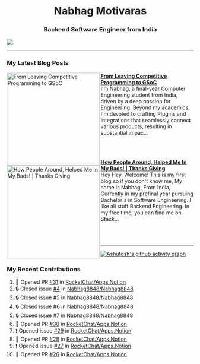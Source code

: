  
<h1 align="center">Nabhag Motivaras</h1>
<h3 align="center">Backend Software Engineer from India</h3>

<img src="https://github.com/Nabhag8848/Nabhag8848/assets/65061890/ee6a5851-3c37-4cdd-b549-8b6152a36dd4"/>
 <hr>
 
### My Latest Blog Posts 
<!-- HASHNODE_BLOG:START -->
<p align="left">
<a href="https://nabhagmotivaras.hashnode.dev//oss-journey" title="From Leaving Competitive Programming to GSoC"><img src="https://cdn.hashnode.com/res/hashnode/image/upload/v1692441217448/05839bd5-57e0-4e03-8e82-58bc5497d229.jpeg" alt="From Leaving Competitive Programming to GSoC" width="250px" align="left" /></a>
<a href="https://nabhagmotivaras.hashnode.dev//oss-journey" title="From Leaving Competitive Programming to GSoC"><strong>From Leaving Competitive Programming to GSoC</strong></a>
<br/> I'm Nabhag, a final-year Computer Engineering student from India, driven by a deep passion for Engineering. Beyond my academics, I'm devoted to crafting Plugins and Integrations that seamlessly connect various products, resulting in substantial impac... </p> <br/> <br/>
<p align="left">
<a href="https://nabhagmotivaras.hashnode.dev//experience-2022" title="How People Around, Helped Me In My Bads!  | Thanks Giving"><img src="https://cdn.hashnode.com/res/hashnode/image/stock/unsplash/d1956810eb099b7959df44d932fa9fe4.jpeg" alt="How People Around, Helped Me In My Bads!  | Thanks Giving" width="250px" align="left" /></a>
<a href="https://nabhagmotivaras.hashnode.dev//experience-2022" title="How People Around, Helped Me In My Bads!  | Thanks Giving"><strong>How People Around, Helped Me In My Bads!  | Thanks Giving</strong></a>
<br/> Hey Hey, Welcome! This is my first blog so if you don't know me, My name is Nabhag, From India, Currently in my prefinal year pursuing Bachelor's in Software Engineering. I like all stuff Backend Engineering. In my free time, you can find me on Stack... </p> <br/> <br/>
<!-- HASHNODE_BLOG:END -->
<p align=left> 
 <hr>
 
   [![Ashutosh's github activity graph](https://github-readme-activity-graph.cyclic.app/graph?username=Nabhag8848&bg_color=000000&color=ffffff&line=26a269&point=c01c28&area=true&hide_border=true)](https://github.com/ashutosh00710/github-readme-activity-graph)
 
 ### My Recent Contributions

<!--START_SECTION:activity-->
1. 💪 Opened PR [#31](https://github.com/RocketChat/Apps.Notion/pull/31) in [RocketChat/Apps.Notion](https://github.com/RocketChat/Apps.Notion)
2. 🔒 Closed issue [#4](https://github.com/Nabhag8848/Nabhag8848/issues/4) in [Nabhag8848/Nabhag8848](https://github.com/Nabhag8848/Nabhag8848)
3. 🔒 Closed issue [#5](https://github.com/Nabhag8848/Nabhag8848/issues/5) in [Nabhag8848/Nabhag8848](https://github.com/Nabhag8848/Nabhag8848)
4. 🔒 Closed issue [#6](https://github.com/Nabhag8848/Nabhag8848/issues/6) in [Nabhag8848/Nabhag8848](https://github.com/Nabhag8848/Nabhag8848)
5. 🔒 Closed issue [#7](https://github.com/Nabhag8848/Nabhag8848/issues/7) in [Nabhag8848/Nabhag8848](https://github.com/Nabhag8848/Nabhag8848)
6. 💪 Opened PR [#30](https://github.com/RocketChat/Apps.Notion/pull/30) in [RocketChat/Apps.Notion](https://github.com/RocketChat/Apps.Notion)
7. ❗ Opened issue [#29](https://github.com/RocketChat/Apps.Notion/issues/29) in [RocketChat/Apps.Notion](https://github.com/RocketChat/Apps.Notion)
8. 💪 Opened PR [#28](https://github.com/RocketChat/Apps.Notion/pull/28) in [RocketChat/Apps.Notion](https://github.com/RocketChat/Apps.Notion)
9. ❗ Opened issue [#27](https://github.com/RocketChat/Apps.Notion/issues/27) in [RocketChat/Apps.Notion](https://github.com/RocketChat/Apps.Notion)
10. 💪 Opened PR [#26](https://github.com/RocketChat/Apps.Notion/pull/26) in [RocketChat/Apps.Notion](https://github.com/RocketChat/Apps.Notion)
<!--END_SECTION:activity-->
 
 </p>
 
  <br> <br>
  



